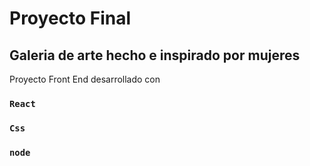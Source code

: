 # Proyecto Final

## Galeria de arte hecho e inspirado por mujeres 
Proyecto Front End desarrollado con 

### `React`
### `Css`
### `node`




